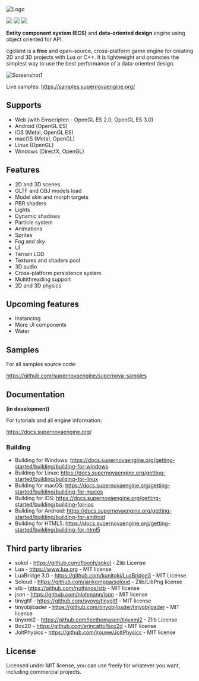 ![Logo](http://www.supernovaengine.org/img/logo_blue.png)

![](https://github.com/supernovaengine/supernova/actions/workflows/android.yml/badge.svg)
![](https://github.com/supernovaengine/supernova/actions/workflows/build-tool.yml/badge.svg)
![](https://github.com/supernovaengine/supernova/actions/workflows/cmake-desktop.yml/badge.svg)

**Entity component system (ECS)** and **data-oriented design** engine using object oriented for API.


cgclient is a **free** and open-source, cross-platform game engine for creating 2D and 3D projects with Lua or C++. It is lightweight and promotes the simplest way to use the best performance of a data-oriented design.

![Screenshot1](https://supernovaengine.org/img/screen1.png)

Live samples: https://samples.supernovaengine.org/

## Supports

  - Web (with Emscripten - OpenGL ES 2.0, OpenGL ES 3.0)
  - Android (OpenGL ES)
  - iOS (Metal, OpenGL ES)
  - macOS (Metal, OpenGL)
  - Linux (OpenGL)
  - Windows (DirectX, OpenGL)
  
## Features

* 2D and 3D scenes
* GLTF and OBJ models load
* Model skin and morph targets
* PBR shaders
* Lights
* Dynamic shadows
* Particle system
* Animations
* Sprites
* Fog and sky
* UI
* Terrain LOD
* Textures and shaders pool
* 3D audio
* Cross-platform persistence system
* Multithreading support
* 2D and 3D physics

## Upcoming features

 * Instancing
 * More UI components
 * Water

## Samples

For all samples source code:

https://github.com/supernovaengine/supernova-samples

## Documentation

**(in development)**

For tutorials and all engine information:

https://docs.supernovaengine.org/

### Building

  - Building for Windows: https://docs.supernovaengine.org/getting-started/building/building-for-windows
  - Building for Linux: https://docs.supernovaengine.org/getting-started/building/building-for-linux
  - Building for macOS: https://docs.supernovaengine.org/getting-started/building/building-for-macos
  - Building for iOS: https://docs.supernovaengine.org/getting-started/building/building-for-ios
  - Building for Android: https://docs.supernovaengine.org/getting-started/building/building-for-android
  - Building for HTML5: https://docs.supernovaengine.org/getting-started/building/building-for-html5

## Third party libraries

* sokol - https://github.com/floooh/sokol - Zlib License
* Lua - https://www.lua.org - MIT license
* LuaBridge 3.0 - https://github.com/kunitoki/LuaBridge3 - MIT License
* Soloud - https://github.com/jarikomppa/soloud - Zlib/LibPng license
* stb - https://github.com/nothings/stb - MIT license
* json - https://github.com/nlohmann/json - MIT license
* tinygltf - https://github.com/syoyo/tinygltf - MIT license
* tinyobjloader - https://github.com/tinyobjloader/tinyobjloader - MIT license
* tinyxml2 - https://github.com/leethomason/tinyxml2 - Zlib License
* Box2D - https://github.com/erincatto/box2d - MIT license
* JoltPhysics - https://github.com/jrouwe/JoltPhysics - MIT license

## License

Licensed under MIT license, you can use freely for whatever you want, including commercial projects.
